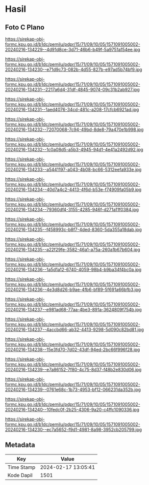 # Hasil

## Foto C Plano

https://sirekap-obj-formc.kpu.go.id/b1dc/pemilu/pdpr/15/71/09/10/05/1571091005002-20240216-134229--4d91d8ce-3d71-46b6-b49f-5a9751a154ee.jpg

https://sirekap-obj-formc.kpu.go.id/b1dc/pemilu/pdpr/15/71/09/10/05/1571091005002-20240216-134230--e71d9c73-082b-4d55-827b-e97ad5b74bf9.jpg

https://sirekap-obj-formc.kpu.go.id/b1dc/pemilu/pdpr/15/71/09/10/05/1571091005002-20240216-134231--2217a6d4-31df-4845-9074-09c31b2ab927.jpg

https://sirekap-obj-formc.kpu.go.id/b1dc/pemilu/pdpr/15/71/09/10/05/1571091005002-20240216-134231--1aed4076-34cd-481c-a208-17cfcb6921ad.jpg

https://sirekap-obj-formc.kpu.go.id/b1dc/pemilu/pdpr/15/71/09/10/05/1571091005002-20240216-134232--72070068-7c94-49bd-8de8-79a470e1b998.jpg

https://sirekap-obj-formc.kpu.go.id/b1dc/pemilu/pdpr/15/71/09/10/05/1571091005002-20240216-134232--1c0a08d5-a5b3-4945-94d1-4e41a2492d92.jpg

https://sirekap-obj-formc.kpu.go.id/b1dc/pemilu/pdpr/15/71/09/10/05/1571091005002-20240216-134233--a5441197-a043-4b08-bc66-5312eefa933e.jpg

https://sirekap-obj-formc.kpu.go.id/b1dc/pemilu/pdpr/15/71/09/10/05/1571091005002-20240216-134234--40d7a4c2-4413-4f6d-b53e-f74909fa05b9.jpg

https://sirekap-obj-formc.kpu.go.id/b1dc/pemilu/pdpr/15/71/09/10/05/1571091005002-20240216-134234--79360df4-3155-4285-946f-d271a11f0384.jpg

https://sirekap-obj-formc.kpu.go.id/b1dc/pemilu/pdpr/15/71/09/10/05/1571091005002-20240216-134235--f458993c-b8f7-4ded-8360-5da355a18dab.jpg

https://sirekap-obj-formc.kpu.go.id/b1dc/pemilu/pdpr/15/71/09/10/05/1571091005002-20240216-134235--a22f29fe-3582-46a1-a75a-260a1b67b604.jpg

https://sirekap-obj-formc.kpu.go.id/b1dc/pemilu/pdpr/15/71/09/10/05/1571091005002-20240216-134236--1a5d1a12-6740-4059-98b4-b9ba34f4bc0a.jpg

https://sirekap-obj-formc.kpu.go.id/b1dc/pemilu/pdpr/15/71/09/10/05/1571091005002-20240216-134236--4e3d8d26-b9ae-4fb6-bf89-5f691a66bfb3.jpg

https://sirekap-obj-formc.kpu.go.id/b1dc/pemilu/pdpr/15/71/09/10/05/1571091005002-20240216-134237--e981ad68-77aa-4be3-891a-3624809f754b.jpg

https://sirekap-obj-formc.kpu.go.id/b1dc/pemilu/pdpr/15/71/09/10/05/1571091005002-20240216-134237--4accbd66-ab32-4413-9298-5d090c82bd81.jpg

https://sirekap-obj-formc.kpu.go.id/b1dc/pemilu/pdpr/15/71/09/10/05/1571091005002-20240216-134238--15e3fd70-7d02-43df-94ed-2bc66f996f28.jpg

https://sirekap-obj-formc.kpu.go.id/b1dc/pemilu/pdpr/15/71/09/10/05/1571091005002-20240216-134239--e7a86152-7f80-4c75-8d37-f48b2e830d06.jpg

https://sirekap-obj-formc.kpu.go.id/b1dc/pemilu/pdpr/15/71/09/10/05/1571091005002-20240216-134239--0761e68c-1b73-4953-bf12-066231da352b.jpg

https://sirekap-obj-formc.kpu.go.id/b1dc/pemilu/pdpr/15/71/09/10/05/1571091005002-20240216-134240--10fedc0f-2b25-4306-9a20-c4ffc1090336.jpg

https://sirekap-obj-formc.kpu.go.id/b1dc/pemilu/pdpr/15/71/09/10/05/1571091005002-20240216-134230--ec7a5652-f9d1-4981-8a98-3952cb205799.jpg


## Metadata

| Key        | Value               |
| ---------- | ------------------- |
| Time Stamp | 2024-02-17 13:05:41 |
| Kode Dapil | 1501                |



